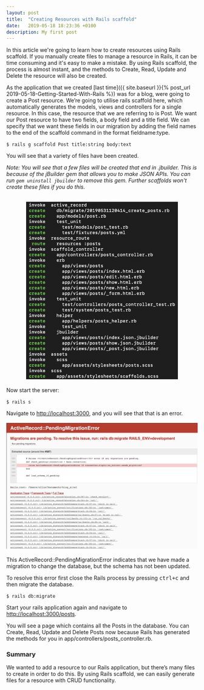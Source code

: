 ```yaml
---
layout: post
title:  "Creating Resources with Rails scaffold"
date:   2019-05-18 18:23:36 +0100
description: My first post
---
```

In this article we're going to learn how to create resources using Rails scaffold. If you manually create files to manage a resource in Rails, it can be time consuming and it's easy to make a mistake. By using Rails scaffold, the process is almost instant, and the methods to Create, Read, Update and Delete the resource will also be created.

As the application that we created [last time]({{ site.baseurl }}{% post_url 2019-05-18-Getting-Started-With-Rails %}) was for a blog, were going to create a Post resource. We’re going to utilise rails scaffold here, which automatically generates the models, views and controllers for a single resource. In this case, the resource that we are referring to is Post. We want our Post resource to have two fields, a body field and a title field. We can specify that we want these fields in our migration by adding the field names to the end of the scaffold command in the format fieldname:type.

```
$ rails g scaffold Post title:string body:text
```
You will see that a variety of files have been created.

_Note: You will see that a few files will be created that end in .jbuilder. This is because of the jBuilder gem that allows you to make JSON APIs. You can run ```gem uninstall jbuilder``` to remove this gem. Further scaffolds won't create these files if you do this._
<br/><br/>
<div style="text-align: center"><img src="/assets/images/scaffold_files.png" style="max-width: 400px"></div>
<br/>
Now start the server:

```
$ rails s
```

Navigate to [http://localhost:3000][localhost], and you will see that that is an error.
<br/><br/>
![image](/assets/images/migration_error.png)
<br/><br/>
This ActiveRecord::PendingMigrationError indicates that we have made a migration to change the database, but the schema has not been updated.

To resolve this error first close the Rails process by pressing <kbd>ctrl</kbd><kbd>+</kbd><kbd>c</kbd> and then migrate the database.

``` 
$ rails db:migrate 
```
Start your rails application again and navigate to [http://localhost:3000/posts][localhost/posts].

You will see a page which contains all the Posts in the database. You can Create, Read, Update and Delete Posts now because Rails has generated the methods for you in app/controllers/posts_controller.rb.  

### Summary
We wanted to add a resource to our Rails application, but there’s many files to create in order to do this. By using Rails scaffold, we can easily generate files for a resource with CRUD functionality.







[localhost]: http://localhost:3000
[localhost/posts]: http://localhost:3000/posts